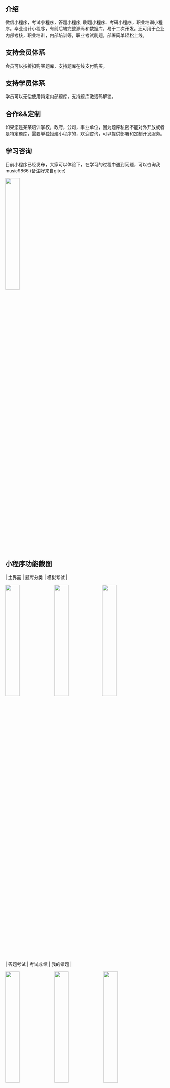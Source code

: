 ## 介绍
微信小程序，考试小程序，答题小程序, 刷题小程序、考研小程序，职业培训小程序。毕业设计小程序，有前后端完整源码和数据库，易于二次开发。还可用于企业内部考核，职业培训，内部培训等，职业考试刷题，部署简单轻松上线。
 
## 支持会员体系
会员可以按折扣购买题库，支持题库在线支付购买。          
      
## 支持学员体系
学员可以无偿使用特定内部题库，支持题库激活码解锁。                

                                                                                                                                    
## 合作&&定制                                                                                                                                                                               
                    
如果您是某某培训学校，政府，公司，事业单位，因为题库私密不能对外开放或者是特定题库，需要单独搭建小程序的，欢迎咨询，可以提供部署和定制开发服务。
             
## 学习咨询              
    
目前小程序已经发布，大家可以体验下，在学习的过程中遇到问题，可以咨询我    music9866  (备注好来自gitee)   

<img src = "https://images.gitee.com/uploads/images/2020/0726/161524_56919255_1947212.jpeg" width = "30%">
     
                       
## 小程序功能截图              
| 主界面  | 题库分类 | 模拟考试 |   

<img src = "https://images.gitee.com/uploads/images/2021/0902/094244_c98fbc5c_1947212.png" width = "30%">  <img src = "https://images.gitee.com/uploads/images/2021/0902/094251_99b3f179_1947212.png" width = "30%"><img src = "https://images.gitee.com/uploads/images/2021/0902/094257_9cf44a1b_1947212.png" width = "30%">  

| 答题考试  | 考试成绩 | 我的错题 |
    
<img src = "https://images.gitee.com/uploads/images/2021/0902/094305_dda0d7e9_1947212.png" width = "30%">  <img src = "https://images.gitee.com/uploads/images/2021/0902/094311_8de94155_1947212.png" width = "30%">  <img src = "https://images.gitee.com/uploads/images/2021/0902/094322_343884b5_1947212.png" width = "30%">  

| 考试排名  | 我的成绩 | 个人信息 |
   
<img src = "https://images.gitee.com/uploads/images/2021/0902/094330_2cb1a4ab_1947212.png" width = "30%">  <img src = "https://images.gitee.com/uploads/images/2021/0902/094720_c97b2558_1947212.png" width = "30%">  <img src = "https://images.gitee.com/uploads/images/2021/0902/094357_20c12d7f_1947212.png" width = "30%">  

| 文章列表  | 题库列表 | 付费详情 |

<img src = "https://gitee.com/wulivicor/exam/raw/master/miniprogram/images/3.jpg" width = "30%">  <img src = "https://gitee.com/wulivicor/exam/raw/master/miniprogram/images/10000.jpg" width = "30%">  <img src = "https://gitee.com/wulivicor/exam/raw/master/miniprogram/images/21.png" width = "30%">  


        
## 后台截图  

<img src = "https://gitee.com/wulivicor/exam/raw/master/Screenshot%202024-06-28%20080541_%E7%9C%8B%E5%9B%BE%E7%8E%8B.png" width = "100%">  

## 适用场景   
  
     1 ·考公考研机构训练学生。可以发布考试给学员训练或者上传题库和学习资料给学员学习使用，帮助他们更从容的准备考试。

     2 ·企业招聘考试。候选人等候时面试可手机扫码参加笔试，系统实时生成结果，一个简单的考核就可让面试官提前了解候选人的能力
     情况。

     3 ·企事业举办活动，知识竞赛，可以在某一个时间段发布活动，供用户参加比赛，前几名可以获得奖品。
   
     4 ·职业培训认证考试。培训机构结业认证考核，行业从业资格认证，能力认证考核等，题答答提供从考生报名到参加考试的全流程功能。
     无限制题库刷题，错题训练，随机题序，答案解析，错题本重练，让刷题不止追求量，也有质的保障，帮助考生更熟练地掌握知识点，
     提高考试通过率。       
	    
## 小程序自助搭建教程   
    https://developers.weixin.qq.com/community/develop/article/doc/0000221e880be024941ca52fa51813
## 后台管理系统自助搭建教程
    https://developers.weixin.qq.com/community/develop/article/doc/000e84e25186c00a74fcd372a5b813
    
## 特点
+ 支持单选、多选、填空、判断、阅读理解等8大题型
+ 每个题型都支持多媒体题库，图片题，语音题，视频题或者是多个媒体结合
+ 顺序刷题和随机刷题
+ 知识点专项刷题
+ 错题和我的收藏 
+ 文章功能
+ 排行榜功能
+ 激活码功能    
